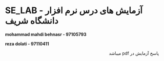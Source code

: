 # SE_LAB - آزمایش های درس نرم افزار دانشگاه شریف

**mohammad mahdi behnasr - 97105793**

**reza dolati - 97110411**

<div dir="rtl">

پاسخ آزمایش در pdf میباشد 

</div>